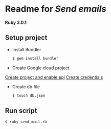 # Readme for **_Send emails_**

**Ruby 3.0.1**

## Setup project

- Install Bundler

  ```bash
  $ gem install bundler
  ```

- Create Google cloud project

[Create project and enable api](https://developers.google.com/workspace/guides/create-project)
[Create credentials](https://developers.google.com/workspace/guides/create-credentials)

- Create db file

  ```bash
  $ touch db.json
  ```

## Run script

```bash
$ ruby send_mail.rb
```
